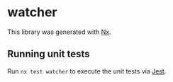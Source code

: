 # watcher

This library was generated with [Nx](https://nx.dev).

## Running unit tests

Run `nx test watcher` to execute the unit tests via [Jest](https://jestjs.io).
